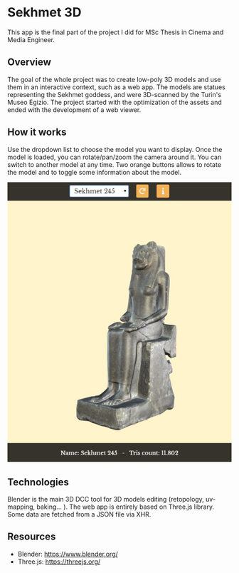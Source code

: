 # Sekhmet 3D
This app is the final part of the project I did for MSc Thesis in Cinema and Media Engineer.

## Overview
The goal of the whole project was to create low-poly 3D models and use them in an interactive context, such as a web app. The models are statues representing the Sekhmet goddess, and were 3D-scanned by the Turin's Museo Egizio. The project started with the optimization of the assets and ended with the development of a web viewer.

## How it works
Use the dropdown list to choose the model you want to display. Once the model is loaded, you can rotate/pan/zoom the camera around it. You can switch to another model at any time. Two orange buttons allows to rotate the model and to toggle some information about the model.

![image1](res/example.jpg "How it works")

## Technologies
Blender is the main 3D DCC tool for 3D models editing (retopology, uv-mapping, baking... ). The web app is entirely based on Three.js library. Some data are fetched from a JSON file via XHR.

## Resources
* Blender: https://www.blender.org/
* Three.js: https://threejs.org/
